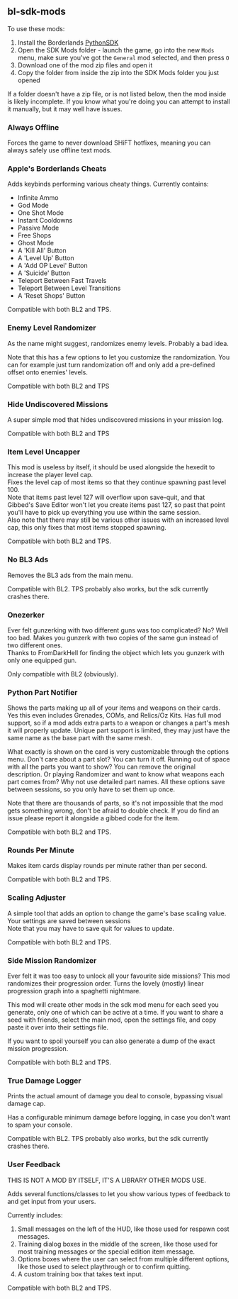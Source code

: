## bl-sdk-mods
To use these mods:
1. Install the Borderlands [PythonSDK](https://github.com/bl-sdk/PythonSDK)
2. Open the SDK Mods folder - launch the game, go into the new `Mods` menu, make sure you've got the `General` mod selected, and then press `O`
3. Download one of the mod zip files and open it
4. Copy the folder from inside the zip into the SDK Mods folder you just opened

If a folder doesn't have a zip file, or is not listed below, then the mod inside is likely incomplete. If you know what you're doing you can attempt to install it manually, but it may well have issues.


### Always Offline
Forces the game to never download SHiFT hotfixes, meaning you can always safely use offline text mods.

### Apple's Borderlands Cheats
Adds keybinds performing various cheaty things. Currently contains:
- Infinite Ammo
- God Mode
- One Shot Mode
- Instant Cooldowns
- Passive Mode
- Free Shops
- Ghost Mode
- A 'Kill All' Button
- A 'Level Up' Button
- A 'Add OP Level' Button
- A 'Suicide' Button
- Teleport Between Fast Travels
- Teleport Between Level Transitions
- A 'Reset Shops' Button

Compatible with both BL2 and TPS.

### Enemy Level Randomizer
As the name might suggest, randomizes enemy levels. Probably a bad idea.

Note that this has a few options to let you customize the randomization. You can for example just turn randomization off and only add a pre-defined offset onto enemies' levels.

Compatible with both BL2 and TPS

### Hide Undiscovered Missions
A super simple mod that hides undiscovered missions in your mission log.

Compatible with both BL2 and TPS

### Item Level Uncapper
This mod is useless by itself, it should be used alongside the hexedit to increase the player level cap.    
Fixes the level cap of most items so that they continue spawning past level 100.    
Note that items past level 127 will overflow upon save-quit, and that Gibbed's Save Editor won't let you create items past 127, so past that point you'll have to pick up everything you use within the same session.    
Also note that there may still be various other issues with an increased level cap, this only fixes that most items stopped spawning.

Compatible with both BL2 and TPS.

### No BL3 Ads
Removes the BL3 ads from the main menu.

Compatible with BL2. TPS probably also works, but the sdk currently crashes there.

### Onezerker
Ever felt gunzerking with two different guns was too complicated? No? Well too bad. Makes you gunzerk with two copies of the same gun instead of two different ones.    
Thanks to FromDarkHell for finding the object which lets you gunzerk with only one equipped gun.

Only compatible with BL2 (obviously).

### Python Part Notifier
Shows the parts making up all of your items and weapons on their cards. Yes this even includes Grenades, COMs, and Relics/Oz Kits. Has full mod support, so if a mod adds extra parts to a weapon or changes a part's mesh it will properly update. Unique part support is limited, they may just have the same name as the base part with the same mesh.

What exactly is shown on the card is very customizable through the options menu. Don't care about a part slot? You can turn it off. Running out of space with all the parts you want to show? You can remove the original description. Or playing Randomizer and want to know what weapons each part comes from? Why not use detailed part names. All these options save between sessions, so you only have to set them up once.

Note that there are thousands of parts, so it's not impossible that the mod gets something wrong, don't be afraid to double check. If you do find an issue please report it alongside a gibbed code for the item.

Compatible with both BL2 and TPS.

### Rounds Per Minute
Makes item cards display rounds per minute rather than per second.

Compatible with both BL2 and TPS.

### Scaling Adjuster
A simple tool that adds an option to change the game's base scaling value. Your settings are saved between sessions    
Note that you may have to save quit for values to update.

Compatible with both BL2 and TPS.

### Side Mission Randomizer
Ever felt it was too easy to unlock all your favourite side missions? This mod randomizes their progression order. Turns the lovely (mostly) linear progression graph into a spaghetti nightmare.

This mod will create other mods in the sdk mod menu for each seed you generate, only one of which can be active at a time. If you want to share a seed with friends, select the main mod, open the settings file, and copy paste it over into their settings file.

If you want to spoil yourself you can also generate a dump of the exact mission progression.

Compatible with both BL2 and TPS.

### True Damage Logger
Prints the actual amount of damage you deal to console, bypassing visual damage cap.

Has a configurable minimum damage before logging, in case you don't want to spam your console.

Compatible with BL2. TPS probably also works, but the sdk currently crashes there.

### User Feedback
THIS IS NOT A MOD BY ITSELF, IT'S A LIBRARY OTHER MODS USE.    

Adds several functions/classes to let you show various types of feedback to and get input from your users.

Currently includes:
1. Small messages on the left of the HUD, like those used for respawn cost messages.
2. Training dialog boxes in the middle of the screen, like those used for most training messages or the special edition item message.
3. Options boxes where the user can select from multiple different options, like those used to select playthrough or to confirm quitting.
4. A custom training box that takes text input.

Compatible with both BL2 and TPS.
